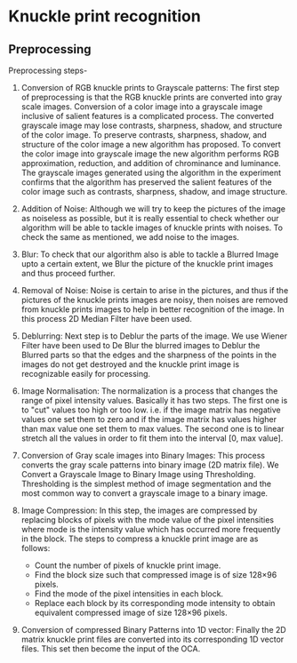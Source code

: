 # Knuckle print recognition

## Preprocessing
Preprocessing steps-
1. Conversion of RGB knuckle prints to Grayscale patterns: The first step of preprocessing is that the RGB knuckle prints are converted into gray scale images. Conversion of a color image into a grayscale image inclusive of salient features is a complicated process. The converted grayscale image may lose contrasts, sharpness, shadow, and structure of the color image. To preserve contrasts, sharpness, shadow, and structure of the color image a new algorithm has proposed. To convert the color image into grayscale image the new algorithm performs RGB approximation, reduction, and addition of chrominance and luminance. The grayscale images generated using the algorithm in the experiment confirms that the algorithm has preserved the salient features of the color image such as contrasts, sharpness, shadow, and image structure.
2. Addition of Noise: Although we will try to keep the pictures of the image as noiseless as possible, but it is really essential to check whether our algorithm will be able to tackle images of knuckle prints with noises. To check the same as mentioned, we add noise to the images.
3. Blur: To check that our algorithm also is able to tackle a Blurred Image upto a certain extent, we Blur the picture of the  knuckle print images and thus proceed further.
4. Removal of Noise: Noise is certain to arise in the pictures, and thus if the pictures of the  knuckle prints images are noisy, then noises are removed from  knuckle prints images to help in better recognition of the image. In this process 2D Median Filter have been used.
5. Deblurring: Next step is to Deblur the parts of the image. We use Wiener Filter have been used to De Blur the blurred images to Deblur the Blurred parts so that the edges and the sharpness of the points in the images do not get destroyed and the knuckle print image is recognizable easily for processing.
6. Image Normalisation: The normalization is a process that changes the range of pixel intensity values. Basically it has two steps. The first one is to "cut" values too high or too low. i.e. if the image matrix has negative values one set them to zero and if the image matrix has values higher than max value one set them to max values. The second one is to linear stretch all the values in order to fit them into the interval [0, max value].
7. Conversion of Gray scale images into Binary Images: This process converts the gray scale patterns into binary image (2D matrix file). We Convert a Grayscale Image to Binary Image using Thresholding. Thresholding is the simplest method of image segmentation and the most common way to convert a grayscale image to a binary image.
8. Image Compression: In this step, the images are compressed by replacing blocks of pixels with the mode value of the pixel intensities where mode is the intensity value which has occurred more frequently in the block.
The steps to compress a knuckle print image are as follows: 
	* Count the number of pixels of knuckle print image.
	* Find the block size such that compressed image is of size 128×96 pixels.
	* Find the mode of the pixel intensities in each block.
	* Replace each block by its corresponding mode intensity to obtain equivalent compressed image of size 128×96 pixels.

9. Conversion of compressed Binary Patterns into 1D vector: Finally the 2D matrix knuckle print files are converted into its corresponding 1D vector files.
This set then become the input of the OCA.